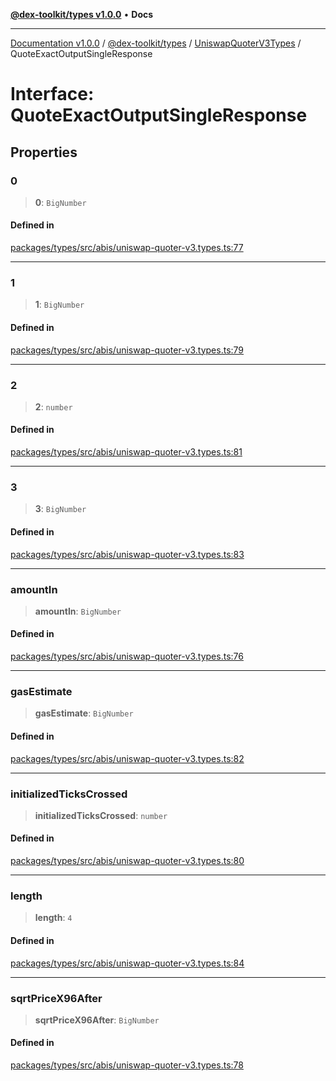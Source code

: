 [**@dex-toolkit/types v1.0.0**](../../../README.md) • **Docs**

***

[Documentation v1.0.0](../../../../../packages.md) / [@dex-toolkit/types](../../../README.md) / [UniswapQuoterV3Types](../README.md) / QuoteExactOutputSingleResponse

# Interface: QuoteExactOutputSingleResponse

## Properties

### 0

> **0**: `BigNumber`

#### Defined in

[packages/types/src/abis/uniswap-quoter-v3.types.ts:77](https://github.com/niZmosis/dex-toolkit/blob/3d8b41b44787b30fbea5de3ab4737662ffb61bc8/packages/types/src/abis/uniswap-quoter-v3.types.ts#L77)

***

### 1

> **1**: `BigNumber`

#### Defined in

[packages/types/src/abis/uniswap-quoter-v3.types.ts:79](https://github.com/niZmosis/dex-toolkit/blob/3d8b41b44787b30fbea5de3ab4737662ffb61bc8/packages/types/src/abis/uniswap-quoter-v3.types.ts#L79)

***

### 2

> **2**: `number`

#### Defined in

[packages/types/src/abis/uniswap-quoter-v3.types.ts:81](https://github.com/niZmosis/dex-toolkit/blob/3d8b41b44787b30fbea5de3ab4737662ffb61bc8/packages/types/src/abis/uniswap-quoter-v3.types.ts#L81)

***

### 3

> **3**: `BigNumber`

#### Defined in

[packages/types/src/abis/uniswap-quoter-v3.types.ts:83](https://github.com/niZmosis/dex-toolkit/blob/3d8b41b44787b30fbea5de3ab4737662ffb61bc8/packages/types/src/abis/uniswap-quoter-v3.types.ts#L83)

***

### amountIn

> **amountIn**: `BigNumber`

#### Defined in

[packages/types/src/abis/uniswap-quoter-v3.types.ts:76](https://github.com/niZmosis/dex-toolkit/blob/3d8b41b44787b30fbea5de3ab4737662ffb61bc8/packages/types/src/abis/uniswap-quoter-v3.types.ts#L76)

***

### gasEstimate

> **gasEstimate**: `BigNumber`

#### Defined in

[packages/types/src/abis/uniswap-quoter-v3.types.ts:82](https://github.com/niZmosis/dex-toolkit/blob/3d8b41b44787b30fbea5de3ab4737662ffb61bc8/packages/types/src/abis/uniswap-quoter-v3.types.ts#L82)

***

### initializedTicksCrossed

> **initializedTicksCrossed**: `number`

#### Defined in

[packages/types/src/abis/uniswap-quoter-v3.types.ts:80](https://github.com/niZmosis/dex-toolkit/blob/3d8b41b44787b30fbea5de3ab4737662ffb61bc8/packages/types/src/abis/uniswap-quoter-v3.types.ts#L80)

***

### length

> **length**: `4`

#### Defined in

[packages/types/src/abis/uniswap-quoter-v3.types.ts:84](https://github.com/niZmosis/dex-toolkit/blob/3d8b41b44787b30fbea5de3ab4737662ffb61bc8/packages/types/src/abis/uniswap-quoter-v3.types.ts#L84)

***

### sqrtPriceX96After

> **sqrtPriceX96After**: `BigNumber`

#### Defined in

[packages/types/src/abis/uniswap-quoter-v3.types.ts:78](https://github.com/niZmosis/dex-toolkit/blob/3d8b41b44787b30fbea5de3ab4737662ffb61bc8/packages/types/src/abis/uniswap-quoter-v3.types.ts#L78)
